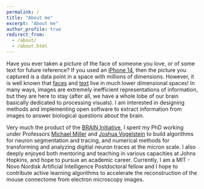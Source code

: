 ```yaml
---
permalink: /
title: "About me"
excerpt: "About me"
author_profile: true
redirect_from: 
  - /about/
  - /about.html
---
```


Have you ever taken a picture of the face of someone you love, or of some text for future reference? If you used an [iPhone 14](https://www.apple.com/iphone-14/specs/), then the picture you captured is a data point in a space with millions of dimensions. However, it is well known that [faces](https://doi.org/10.1109/tpami.2007.1033) and [text](https://doi.org/10.1002/j.1538-7305.1948.tb01338.x) live in much lower dimensional spaces! In many ways, images are extremely inefficient representations of information, but they are here to stay (after all, we have a whole lobe of our brain basically dedicated to processing visuals). I am interested in designing methods and implementing open software to extract information from images to answer biological questions about the brain.

Very much the product of the [BRAIN Initiative](https://braininitiative.nih.gov/), I spent my PhD working under Professors [Michael Miller](https://www.bme.jhu.edu/people/faculty/michael-i-miller/) and [Joshua Vogelstein](https://jovo.me/) to build algorithms for neuron segmentation and tracing, and numerical methods for transforming and analyzing digitial neuron traces at the micron scale. I also deeply enjoyed both mentoring and teaching in various capacities at Johns Hopkins, and hope to pursue an academic career. Currently, I am a MIT - Novo Nordisk Artificial Intelligence Postdoctoral fellow and I hope to contribute active learning algorithms to accelerate the reconstruction of the mouse connectome from electron microscopy images.